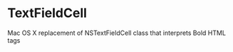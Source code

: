 TextFieldCell
=============

Mac OS X replacement of NSTextFieldCell class that interprets Bold HTML tags